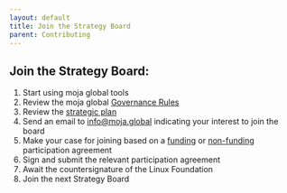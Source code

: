 ```yaml
---
layout: default
title: Join the Strategy Board
parent: Contributing
---
```

## Join the Strategy Board:
1. Start using moja global tools
1. Review the moja global [Governance Rules]()
1. Review the [strategic plan](https://github.com/moja-global/About-moja-global/blob/master/Governance/Strategic-Plan.md) 
1. Send an email to info@moja.global indicating your interest to join the board 
1. Make your case for joining based on a [funding](https://docs.google.com/document/d/1pdb2ENB_pLrnbsFryZ1ZeLjN9uMdYjIZRpSXdd87O2k/edit?usp=sharing) or [non-funding](https://docs.google.com/document/d/1nz0lClvgPd0m_T4tragSVP0KdGtZCSSS66JFZyHwzm0/edit?usp=sharing) participation agreement
1. Sign and submit the relevant participation agreement 
1. Await the countersignature of the Linux Foundation
1. Join the next Strategy Board   



